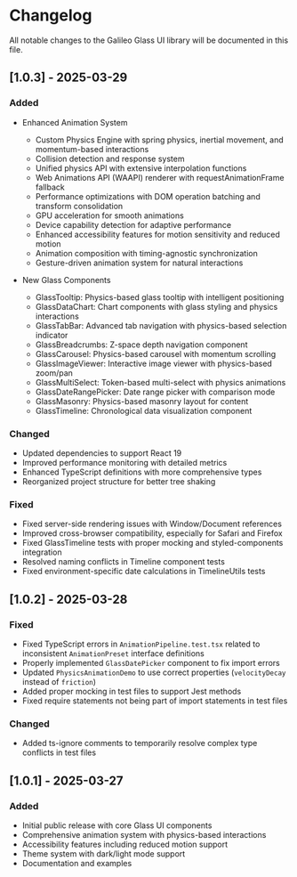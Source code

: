 # Changelog

All notable changes to the Galileo Glass UI library will be documented in this file.

## [1.0.3] - 2025-03-29

### Added
- Enhanced Animation System
  - Custom Physics Engine with spring physics, inertial movement, and momentum-based interactions
  - Collision detection and response system
  - Unified physics API with extensive interpolation functions
  - Web Animations API (WAAPI) renderer with requestAnimationFrame fallback
  - Performance optimizations with DOM operation batching and transform consolidation
  - GPU acceleration for smooth animations
  - Device capability detection for adaptive performance
  - Enhanced accessibility features for motion sensitivity and reduced motion
  - Animation composition with timing-agnostic synchronization
  - Gesture-driven animation system for natural interactions

- New Glass Components
  - GlassTooltip: Physics-based glass tooltip with intelligent positioning
  - GlassDataChart: Chart components with glass styling and physics interactions
  - GlassTabBar: Advanced tab navigation with physics-based selection indicator
  - GlassBreadcrumbs: Z-space depth navigation component
  - GlassCarousel: Physics-based carousel with momentum scrolling
  - GlassImageViewer: Interactive image viewer with physics-based zoom/pan
  - GlassMultiSelect: Token-based multi-select with physics animations
  - GlassDateRangePicker: Date range picker with comparison mode
  - GlassMasonry: Physics-based masonry layout for content
  - GlassTimeline: Chronological data visualization component

### Changed
- Updated dependencies to support React 19
- Improved performance monitoring with detailed metrics
- Enhanced TypeScript definitions with more comprehensive types
- Reorganized project structure for better tree shaking

### Fixed
- Fixed server-side rendering issues with Window/Document references
- Improved cross-browser compatibility, especially for Safari and Firefox
- Fixed GlassTimeline tests with proper mocking and styled-components integration
- Resolved naming conflicts in Timeline component tests
- Fixed environment-specific date calculations in TimelineUtils tests

## [1.0.2] - 2025-03-28

### Fixed
- Fixed TypeScript errors in `AnimationPipeline.test.tsx` related to inconsistent `AnimationPreset` interface definitions
- Properly implemented `GlassDatePicker` component to fix import errors
- Updated `PhysicsAnimationDemo` to use correct properties (`velocityDecay` instead of `friction`) 
- Added proper mocking in test files to support Jest methods
- Fixed require statements not being part of import statements in test files

### Changed
- Added ts-ignore comments to temporarily resolve complex type conflicts in test files

## [1.0.1] - 2025-03-27

### Added
- Initial public release with core Glass UI components
- Comprehensive animation system with physics-based interactions
- Accessibility features including reduced motion support
- Theme system with dark/light mode support
- Documentation and examples 